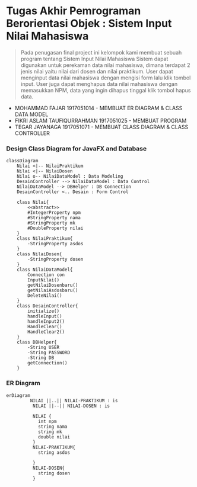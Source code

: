 # Tugas Akhir Pemrograman Berorientasi Objek : Sistem Input Nilai Mahasiswa
> Pada penugasan final project ini kelompok kami membuat sebuah program tentang Sistem Input Nilai Mahasiswa
> Sistem dapat digunakan untuk perekaman data nilai mahasiswa, dimana terdapat 2 jenis nilai yaitu nilai dari dosen dan nilai praktikum.
> User dapat menginput data nilai mahasiswa dengan mengisi form lalu klik tombol input.
> User juga dapat menghapus data nilai mahasiswa dengan memasukkan NPM, data yang ingin dihapus tinggal klik tombol hapus data.

- MOHAMMAD FAJAR 1917051014 - MEMBUAT ER DIAGRAM & CLASS DATA MODEL
- FIKRI ASLAM TAUFIQURRAHMAN 1917051025 - MEMBUAT PROGRAM
- TEGAR JAYANAGA 1917051071 - MEMBUAT CLASS DIAGRAM & CLASS CONTROLLER

### Design Class Diagram for JavaFX and Database

```mermaid
classDiagram
    Nilai <|-- NilaiPraktikum
    Nilai <|-- NilaiDosen
    Nilai o-- NilaiDataModel : Data Modeling
    DesainController --> NilaiDataModel : Data Control
    NilaiDataModel --> DBHelper : DB Connection
    DesainController <.. Desain : Form Control

    class Nilai{
        <<abstract>>
        #IntegerProperty npm
        #StringProperty nama
        #StringProperty mk
        #DoubleProperty nilai
    }
    class NilaiPraktikum{
        -StringProperty asdos
    }
    class NilaiDosen{
        -StringProperty dosen
    }
    class NilaiDataModel{
        Connection con
        InputNilai()
        getNilaiDosenbaru()
        getNilaiAsdosbaru()
        DeleteNilai()
    }
    class DesainController{
        initialize()
        handleInput()
        handleInput2()
        HandleClear()
        HandleClear2()
    }
    class DBHelper{
        -String USER
        -String PASSWORD
        -String DB
        getConnection()
    }
```
### ER Diagram
```mermaid
erDiagram
         NILAI ||..|| NILAI-PRAKTIKUM : is
          NILAI ||--|| NILAI-DOSEN : is
          
          NILAI {
            int npm
            string nama
            string mk
            double nilai
          }
          NILAI-PRAKTIKUM{
            string asdos
            
          }
          NILAI-DOSEN{
            string dosen
          }
          
          
```
            
